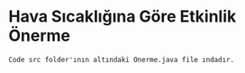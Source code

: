 # Hava Sıcaklığına Göre Etkinlik Önerme 
`Code src folder'ının altındaki Onerme.java file ındadır.`
